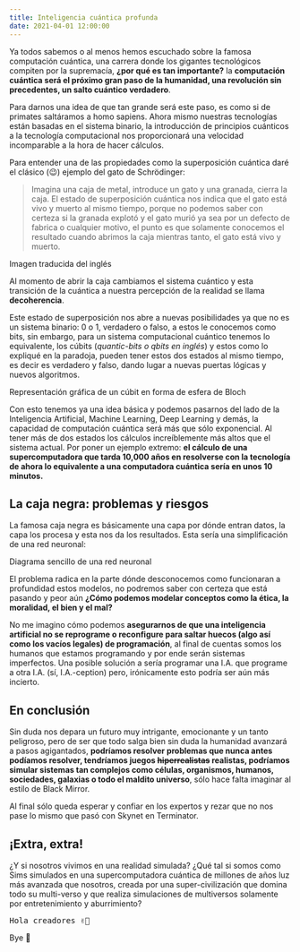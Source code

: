 ```yaml
---
title: Inteligencia cuántica profunda
date: 2021-04-01 12:00:00
---
```

<p>Ya todos sabemos o al menos hemos escuchado sobre la famosa computación cuántica, una carrera donde los gigantes tecnológicos compiten por la supremacía, <strong>¿por qué es tan importante?</strong> la <strong>computación cuántica será el próximo gran paso de la humanidad, una revolución sin precedentes, un salto cuántico verdadero</strong>.</p>

<p>Para darnos una idea de que tan grande será este paso, es como si de primates saltáramos a homo sapiens. Ahora mismo nuestras tecnologías están basadas en el sistema binario, la introducción de principios cuánticos a la tecnología computacional nos proporcionará una velocidad incomparable a la hora de hacer cálculos.</p>

<p>Para entender una de las propiedades como la superposición cuántica daré el clásico (😉) ejemplo del gato de Schrödinger:</p>

<blockquote>
	<p>Imagina una caja de metal, introduce un gato y una granada, cierra la caja. El estado de superposición cuántica nos indica que el gato está vivo y muerto al mismo tiempo, porque no podemos saber con certeza si la granada explotó y el gato murió ya sea por un defecto de fabrica o cualquier motivo, el punto es que solamente conocemos el resultado cuando abrimos la caja mientras tanto, el gato está vivo y muerto.</p>
</blockquote>

<Imagen src="img/blog/inteligencia-cuantica-profunda/gato-de-schrodinger.svg">
	Imagen traducida del inglés
</Imagen>

<p>Al momento de abrir la caja cambiamos el sistema cuántico y esta transición de la cuántica a nuestra percepción de la realidad se llama <strong>decoherencia</strong>.</p>

<p>Este estado de superposición nos abre a nuevas posibilidades ya que no es un sistema binario: 0 o 1, verdadero o falso, a estos le conocemos como bits, sin embargo, para un sistema computacional cuántico tenemos lo equivalente, los cúbits (<em>quantic-bits o qbits en inglés</em>) y estos como lo expliqué en la paradoja, pueden tener estos dos estados al mismo tiempo, es decir es verdadero y falso, dando lugar a nuevas puertas lógicas y nuevos algoritmos.</p>

<Imagen src="img/blog/inteligencia-cuantica-profunda/esfera-de-bloch.svg">
	Representación gráfica de un cúbit en forma de esfera de Bloch
</Imagen>

<p>Con esto tenemos ya una idea básica y podemos pasarnos del lado de la Inteligencia Artificial, Machine Learning, Deep Learning y demás, la capacidad de computación cuántica será más que sólo exponencial. Al tener más de dos estados los cálculos increíblemente más altos que el sistema actual. Por poner un ejemplo extremo: <strong>el cálculo de una supercomputadora que tarda 10,000 años en resolverse con la tecnología de ahora lo equivalente a una computadora cuántica sería en unos 10 minutos.</strong></p>

<h2>La caja negra: problemas y riesgos</h2>

<p>La famosa caja negra es básicamente una capa por dónde entran datos, la capa los procesa y esta nos da los resultados. Esta sería una simplificación de una red neuronal:</p>

<Imagen src="img/blog/inteligencia-cuantica-profunda/red-neuronal.svg">
	Diagrama sencillo de una red neuronal
</Imagen>

<p>El problema radica en la parte dónde desconocemos como funcionaran a profundidad estos modelos, no podremos saber con certeza que está pasando y peor aún <strong>¿Cómo podemos modelar conceptos como la ética, la moralidad, el bien y el mal?</strong></p>

<p>No me imagino cómo podemos <strong>asegurarnos de que una inteligencia artificial no se reprograme o reconfigure para saltar huecos (algo así como los vacíos legales) de programación</strong>, al final de cuentas somos los humanos que estamos programando y por ende serán sistemas imperfectos. Una posible solución a sería programar una I.A. que programe a otra I.A. (sí, I.A.-ception) pero, irónicamente esto podría ser aún más incierto.</p>

<h2>En conclusión</h2>

<p>Sin duda nos depara un futuro muy intrigante, emocionante y un tanto peligroso, pero de ser que todo salga bien sin duda la humanidad avanzará a pasos agigantados, <strong>podríamos resolver problemas que nunca antes podíamos resolver, tendríamos juegos <s>hiperrealistas</s> realistas, podríamos simular sistemas tan complejos como células, organismos, humanos, sociedades, galaxias o todo el maldito universo</strong>, sólo hace falta imaginar al estilo de Black Mirror. </p>

<p> Al final sólo queda esperar y confiar en los expertos y rezar que no nos pase lo mismo que pasó con Skynet en Terminator.</p>

<Imagen src="img/blog/inteligencia-cuantica-profunda/hasta-la-vista.gif" alt="Hasta la vista baby"></Imagen>

<h2>¡Extra, extra!</h2>

<p>¿Y si nosotros vivimos en una realidad simulada? ¿Qué tal si somos como Sims simulados en una supercomputadora cuántica de millones de años luz más avanzada que nosotros, creada por una super-civilización que domina todo su multi-verso y que realiza simulaciones de multiversos solamente por entretenimiento y aburrimiento?</p>

<pre>Hola creadores ✌🏻</pre>

<p>Bye 😬</p>